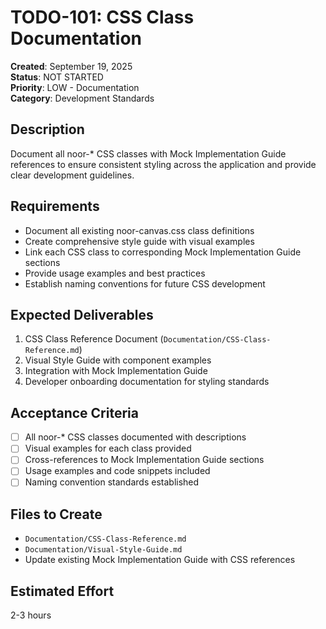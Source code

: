 # TODO-101: CSS Class Documentation

**Created**: September 19, 2025  
**Status**: NOT STARTED  
**Priority**: LOW - Documentation  
**Category**: Development Standards

## Description

Document all noor-\* CSS classes with Mock Implementation Guide references to ensure consistent styling across the application and provide clear development guidelines.

## Requirements

- Document all existing noor-canvas.css class definitions
- Create comprehensive style guide with visual examples
- Link each CSS class to corresponding Mock Implementation Guide sections
- Provide usage examples and best practices
- Establish naming conventions for future CSS development

## Expected Deliverables

1. CSS Class Reference Document (`Documentation/CSS-Class-Reference.md`)
2. Visual Style Guide with component examples
3. Integration with Mock Implementation Guide
4. Developer onboarding documentation for styling standards

## Acceptance Criteria

- [ ] All noor-\* CSS classes documented with descriptions
- [ ] Visual examples for each class provided
- [ ] Cross-references to Mock Implementation Guide sections
- [ ] Usage examples and code snippets included
- [ ] Naming convention standards established

## Files to Create

- `Documentation/CSS-Class-Reference.md`
- `Documentation/Visual-Style-Guide.md`
- Update existing Mock Implementation Guide with CSS references

## Estimated Effort

2-3 hours
